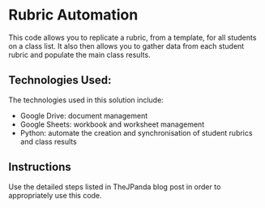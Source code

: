# Rubric Automation

This code allows you to replicate a rubric, from a template, for all students on a class list. It also then allows you to gather data from each student rubric and populate the main class results.

## Technologies Used:
The technologies used in this solution include:
- Google Drive: document management
- Google Sheets: workbook and worksheet management
- Python: automate the creation and synchronisation of student rubrics and class results

## Instructions
Use the detailed steps listed in TheJPanda blog post in order to appropriately use this code.
